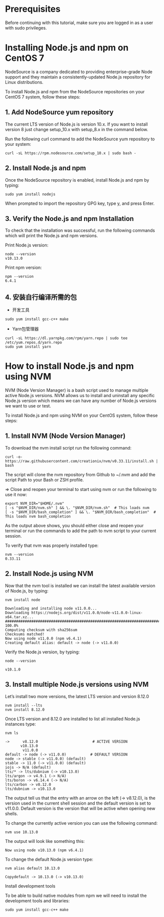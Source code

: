 # Prerequisites
Before continuing with this tutorial, make sure you are logged in as a user with sudo privileges.

# Installing Node.js and npm on CentOS 7
NodeSource is a company dedicated to providing enterprise-grade Node support and they maintain a consistently-updated Node.js repository for Linux distributions.


To install Node.js and npm from the NodeSource repositories on your CentOS 7 system, follow these steps:

## 1. Add NodeSource yum repository
The current LTS version of Node.js is version 10.x. If you want to install version 8 just change setup_10.x with setup_8.x in the command below.

Run the following curl command to add the NodeSource yum repository to your system:

`curl -sL https://rpm.nodesource.com/setup_10.x | sudo bash -`

## 2. Install Node.js and npm
Once the NodeSource repository is enabled, install Node.js and npm by typing:

`sudo yum install nodejs`

When prompted to import the repository GPG key, type y, and press Enter.


## 3. Verify the Node.js and npm Installation
To check that the installation was successful, run the following commands which will print the Node.js and npm versions.

Print Node.js version:
```
node --version
v10.13.0
```

Print npm version:
```
npm --version
6.4.1
```
## 4. 安装自行编译所需的包
* 开发工具

`sudo yum install gcc-c++ make`

* Yarn包管理器
```
curl -sL https://dl.yarnpkg.com/rpm/yarn.repo | sudo tee /etc/yum.repos.d/yarn.repo
sudo yum install yarn
```

# How to install Node.js and npm using NVM

NVM (Node Version Manager) is a bash script used to manage multiple active Node.js versions. NVM allows us to install and uninstall any specific Node.js version which means we can have any number of Node.js versions we want to use or test.

To install Node.js and npm using NVM on your CentOS system, follow these steps:

## 1. Install NVM (Node Version Manager)
To download the nvm install script run the following command:

`curl -o- https://raw.githubusercontent.com/creationix/nvm/v0.33.11/install.sh | bash`

The script will clone the nvm repository from Github to ~/.nvm and add the script Path to your Bash or ZSH profile.

=> Close and reopen your terminal to start using nvm or run the following to use it now:
```
export NVM_DIR="$HOME/.nvm"
[ -s "$NVM_DIR/nvm.sh" ] && \. "$NVM_DIR/nvm.sh"  # This loads nvm
[ -s "$NVM_DIR/bash_completion" ] && \. "$NVM_DIR/bash_completion"  # This loads nvm bash_completion
```
As the output above shows, you should either close and reopen your terminal or run the commands to add the path to nvm script to your current session.

To verify that nvm was properly installed type:
```
nvm --version
0.33.11
```

## 2. Install Node.js using NVM
Now that the nvm tool is installed we can install the latest available version of Node.js, by typing:
```
nvm install node

Downloading and installing node v11.0.0...
Downloading https://nodejs.org/dist/v11.0.0/node-v11.0.0-linux-x64.tar.xz...
######################################################################## 100.0%
Computing checksum with sha256sum
Checksums matched!
Now using node v11.0.0 (npm v6.4.1)
Creating default alias: default -> node (-> v11.0.0)
```

Verify the Node.js version, by typing:
```
node --version

v10.1.0
```

## 3. Install multiple Node.js versions using NVM
Let’s install two more versions, the latest LTS version and version 8.12.0
```
nvm install --lts
nvm install 8.12.0
```
Once LTS version and 8.12.0 are installed to list all installed Node.js instances type:
```
nvm ls

->      v8.12.0                         # ACTIVE VERSION
       v10.13.0
        v11.0.0
default -> node (-> v11.0.0)           # DEFAULT VERSION
node -> stable (-> v11.0.0) (default)
stable -> 11.0 (-> v11.0.0) (default)
iojs -> N/A (default)
lts/* -> lts/dubnium (-> v10.13.0)
lts/argon -> v4.9.1 (-> N/A)
lts/boron -> v6.14.4 (-> N/A)
lts/carbon -> v8.12.0
lts/dubnium -> v10.13.0
```

The output tell us that the entry with an arrow on the left (-> v8.12.0), is the version used in the current shell session and the default version is set to v11.0.0. Default version is the version that will be active when opening new shells.

To change the currently active version you can use the following command:
```
nvm use 10.13.0
```
The output will look like something this:
```
Now using node v10.13.0 (npm v6.4.1)
```
To change the default Node.js version type:
```
nvm alias default 10.13.0

Copydefault -> 10.13.0 (-> v10.13.0)
```

Install development tools

To be able to build native modules from npm we will need to install the development tools and libraries:

`sudo yum install gcc-c++ make`

